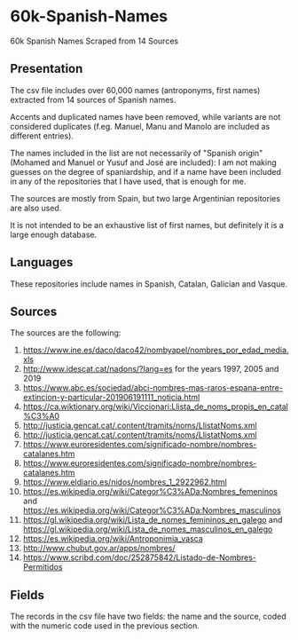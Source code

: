 # 60k-Spanish-Names
60k Spanish Names Scraped from 14 Sources

## Presentation
The csv file includes over 60,000 names (antroponyms, first names) extracted from 14 sources of Spanish names.

Accents and duplicated names have been removed, while variants are not considered duplicates (f.eg. Manuel, Manu and Manolo are included as different entries).

The names included in the list are not necessarily of "Spanish origin" (Mohamed and Manuel or Yusuf and José are included): I am not making guesses on the degree of spaniardship, and if a name have been included in any of the repositories that I have used, that is enough for me.

The sources are mostly from Spain, but two large Argentinian repositories are also used.

It is not intended to be an exhaustive list of first names, but definitely it is a large enough database.
## Languages
These repositories include names in Spanish, Catalan, Galician and Vasque.

## Sources
The sources are the following:
1.  https://www.ine.es/daco/daco42/nombyapel/nombres_por_edad_media.xls
2.  http://www.idescat.cat/nadons/?lang=es for the years 1997, 2005 and 2019
3.  https://www.abc.es/sociedad/abci-nombres-mas-raros-espana-entre-extincion-y-particular-201906191111_noticia.html
4.  https://ca.wiktionary.org/wiki/Viccionari:Llista_de_noms_propis_en_catal%C3%A0
5.  http://justicia.gencat.cat/.content/tramits/noms/LlistatNoms.xml
6.  http://justicia.gencat.cat/.content/tramits/noms/LlistatNoms.xml
7.  https://www.euroresidentes.com/significado-nombre/nombres-catalanes.htm
8.  https://www.euroresidentes.com/significado-nombre/nombres-catalanes.htm
9.  https://www.eldiario.es/nidos/nombres_1_2922962.html
10. https://es.wikipedia.org/wiki/Categor%C3%ADa:Nombres_femeninos and https://es.wikipedia.org/wiki/Categor%C3%ADa:Nombres_masculinos
11. https://gl.wikipedia.org/wiki/Lista_de_nomes_femininos_en_galego and https://gl.wikipedia.org/wiki/Lista_de_nomes_masculinos_en_galego
12. https://es.wikipedia.org/wiki/Antroponimia_vasca
13. http://www.chubut.gov.ar/apps/nombres/
14. https://www.scribd.com/doc/252875842/Listado-de-Nombres-Permitidos

## Fields
The records in the csv file have two fields: the name and the source, coded with the numeric code used in the previous section.
